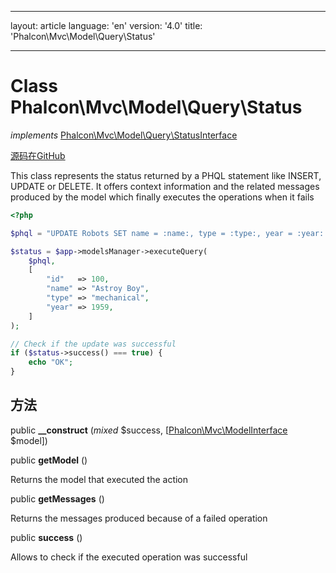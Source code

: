 * * *

layout: article language: 'en' version: '4.0' title: 'Phalcon\Mvc\Model\Query\Status'

* * *

# Class **Phalcon\Mvc\Model\Query\Status**

*implements* [Phalcon\Mvc\Model\Query\StatusInterface](/4.0/en/api/Phalcon_Mvc_Model_Query_StatusInterface)

<a href="https://github.com/phalcon/cphalcon/tree/v4.0.0/phalcon/mvc/model/query/status.zep" class="btn btn-default btn-sm">源码在GitHub</a>

This class represents the status returned by a PHQL statement like INSERT, UPDATE or DELETE. It offers context information and the related messages produced by the model which finally executes the operations when it fails

```php
<?php

$phql = "UPDATE Robots SET name = :name:, type = :type:, year = :year: WHERE id = :id:";

$status = $app->modelsManager->executeQuery(
    $phql,
    [
        "id"   => 100,
        "name" => "Astroy Boy",
        "type" => "mechanical",
        "year" => 1959,
    ]
);

// Check if the update was successful
if ($status->success() === true) {
    echo "OK";
}

```

## 方法

public **__construct** (*mixed* $success, [[Phalcon\Mvc\ModelInterface](/4.0/en/api/Phalcon_Mvc_ModelInterface) $model])

public **getModel** ()

Returns the model that executed the action

public **getMessages** ()

Returns the messages produced because of a failed operation

public **success** ()

Allows to check if the executed operation was successful